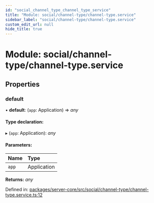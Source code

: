 ```yaml
---
id: "social_channel_type_channel_type_service"
title: "Module: social/channel-type/channel-type.service"
sidebar_label: "social/channel-type/channel-type.service"
custom_edit_url: null
hide_title: true
---
```


# Module: social/channel-type/channel-type.service

## Properties

### default

• **default**: (`app`: Application) => *any*

#### Type declaration:

▸ (`app`: Application): *any*

#### Parameters:

Name | Type |
:------ | :------ |
`app` | Application |

**Returns:** *any*

Defined in: [packages/server-core/src/social/channel-type/channel-type.service.ts:12](https://github.com/xr3ngine/xr3ngine/blob/673ad6a5f/packages/server-core/src/social/channel-type/channel-type.service.ts#L12)

